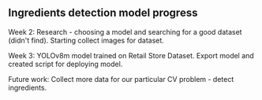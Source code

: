 ## Ingredients detection model progress

Week 2: Research - choosing a model and searching for a good dataset (didn't find). Starting collect images for dataset.

Week 3: YOLOv8m model trained on Retail Store Dataset. Export model and created script for deploying model.

Future work: Collect more data for our particular CV problem - detect ingredients.
